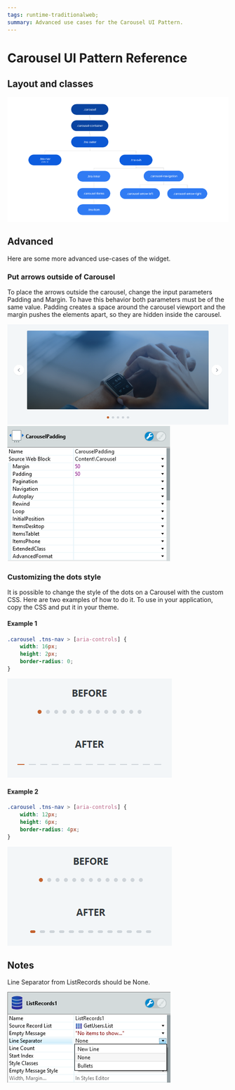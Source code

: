 ```yaml
---
tags: runtime-traditionalweb;
summary: Advanced use cases for the Carousel UI Pattern.
---
```


# Carousel UI Pattern Reference

## Layout and classes

![](<images/carousel-image-3.png?width=600>)

## Advanced

Here are some more advanced use-cases of the widget.

### Put arrows outside of Carousel

To place the arrows outside the carousel, change the input parameters Padding and Margin. To have this behavior both parameters must be of the same value. Padding creates a space around the carousel viewport and the margin pushes the elements apart, so they are hidden inside the carousel.

![](<images/carousel-image-4.png>)  
![](<images/carousel-image-5.png>)

### Customizing the dots style

It is possible to change the style of the dots on a Carousel with the custom CSS. Here are two examples of how to do it. To use in your application, copy the CSS and put it in your theme.

#### Example 1

```css
.carousel .tns-nav > [aria-controls] {
    width: 16px;
    height: 2px;
    border-radius: 0;
}
```

![](<images/carousel-image-6.png>)

#### Example 2

```css
.carousel .tns-nav > [aria-controls] {
    width: 12px;
    height: 6px;
    border-radius: 4px;
}
```

![](<images/carousel-image-7.png>)

## Notes

Line Separator from ListRecords should be None.

![](<images/carousel-image-8.png>)
